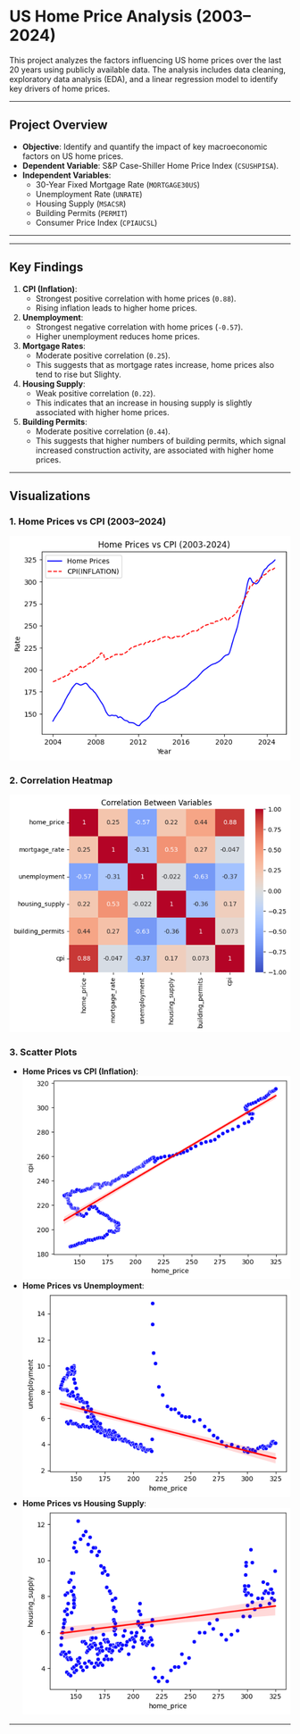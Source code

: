 # US Home Price Analysis (2003–2024)

This project analyzes the factors influencing US home prices over the last 20 years using publicly available data. The analysis includes data cleaning, exploratory data analysis (EDA), and a linear regression model to identify key drivers of home prices.

---

## **Project Overview**
- **Objective**: Identify and quantify the impact of key macroeconomic factors on US home prices.
- **Dependent Variable**: S&P Case-Shiller Home Price Index (`CSUSHPISA`).
- **Independent Variables**:
  - 30-Year Fixed Mortgage Rate (`MORTGAGE30US`)
  - Unemployment Rate (`UNRATE`)
  - Housing Supply (`MSACSR`)
  - Building Permits (`PERMIT`)
  - Consumer Price Index (`CPIAUCSL`)

---


---

## **Key Findings**
1. **CPI (Inflation)**:
   - Strongest positive correlation with home prices (`0.88`).
   - Rising inflation leads to higher home prices.
2. **Unemployment**:
   - Strongest negative correlation with home prices (`-0.57`).
   - Higher unemployment reduces home prices.
3. **Mortgage Rates**:
   - Moderate positive correlation (`0.25`).
   - This suggests that as mortgage rates increase, home prices also tend to rise but Slighty.
4. **Housing Supply**:
   - Weak positive correlation (`0.22`).
   - This indicates that an increase in housing supply is slightly associated with higher home prices.
5. **Building Permits**:
   - Moderate positive correlation (`0.44`).
   - This suggests that higher numbers of building permits, which signal increased construction activity, are associated with higher home prices.



---

## **Visualizations**
### 1. Home Prices vs CPI (2003–2024)
![Home Prices vs CPI](Outputs/Line_chart.png)

### 2. Correlation Heatmap
![Correlation Heatmap](Outputs/Corelation_heat_map.png)

### 3. Scatter Plots
- **Home Prices vs CPI (Inflation)**:
  ![Home Prices vs Inflation](Outputs/scatter_plot_1.png)
- **Home Prices vs Unemployment**:
  ![Home Prices vs Unemployment](Outputs/scatter_plot_3.png)
- **Home Prices vs Housing Supply**:
  ![Home Prices vs Housing Supply](Outputs/scatter_plot_2.png)

---


